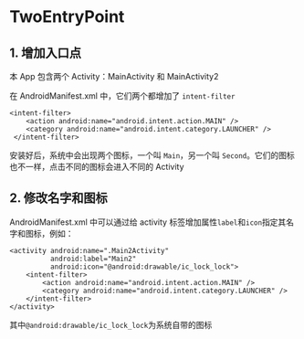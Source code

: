# TwoEntryPoint

## 1. 增加入口点

本 App 包含两个 Activity：MainActivity 和 MainActivity2

在 AndroidManifest.xml 中，它们两个都增加了 `intent-filter`

```
<intent-filter>
    <action android:name="android.intent.action.MAIN" />
    <category android:name="android.intent.category.LAUNCHER" />
 </intent-filter>
```

安装好后，系统中会出现两个图标，一个叫 `Main`，另一个叫 `Second`。它们的图标也不一样，点击不同的图标会进入不同的 Activity

## 2. 修改名字和图标

AndroidManifest.xml 中可以通过给 activity 标签增加属性`label`和`icon`指定其名字和图标，例如：

```
<activity android:name=".Main2Activity"
          android:label="Main2"
          android:icon="@android:drawable/ic_lock_lock">
    <intent-filter>
        <action android:name="android.intent.action.MAIN" />
        <category android:name="android.intent.category.LAUNCHER" />
    </intent-filter>
</activity>
```

其中`@android:drawable/ic_lock_lock`为系统自带的图标